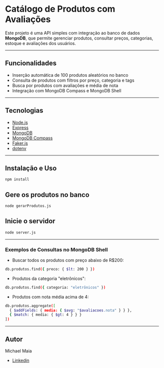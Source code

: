 # Catálogo de Produtos com Avaliações

Este projeto é uma API simples com integração ao banco de dados **MongoDB**, que permite gerenciar produtos, consultar preços, categorias, estoque e avaliações dos usuários.

---

## Funcionalidades

- Inserção automática de 100 produtos aleatórios no banco
- Consulta de produtos com filtros por preço, categoria e tags
- Busca por produtos com avaliações e média de nota
- Integração com MongoDB Compass e MongoDB Shell

---

## Tecnologias

- [Node.js](https://nodejs.org)
- [Express](https://expressjs.com)
- [MongoDB](https://www.mongodb.com)
- [MongoDB Compass](https://www.mongodb.com/products/compass)
- [Faker.js](https://github.com/faker-js/faker)
- [dotenv](https://www.npmjs.com/package/dotenv)

---

## Instalação e Uso

```bash
npm install
```

## Gere os produtos no banco
```bash 
node gerarProdutos.js
```

## Inicie o servidor
```bash 
node server.js
```
---

### Exemplos de Consultas no MongoDB Shell

* Buscar todos os produtos com preço abaixo de R$200:
```bash 
db.produtos.find({ preco: { $lt: 200 } })
```

* Produtos da categoria "eletrônicos":
```bash 
db.produtos.find({ categoria: "eletrônicos" })
```

* Produtos com nota média acima de 4:
```bash 
db.produtos.aggregate([
  { $addFields: { media: { $avg: "$avaliacoes.nota" } } },
  { $match: { media: { $gt: 4 } } }
])
```
---

## Autor
Michael Maia
- [Linkedin](https://www.linkedin.com/in/qamichael/)

